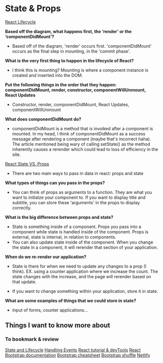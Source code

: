 # State & Props

[React Lifecycle](https://medium.com/@joshuablankenshipnola/react-component-lifecycle-events-cb77e670a093)

**Based off the diagram, what happens first, the ‘render’ or the ‘componentDidMount’?**

- Based off of the diagram, 'render' occurs first. 'componentDidMount' occurs as the final step in mounting, in the 'commit phase'.

**What is the very first thing to happen in the lifecycle of React?**

- I think this is mounting? Mounting is where a component instance is created and inserted into the DOM.

**Put the following things in the order that they happen: componentDidMount, render, constructor, componentWillUnmount, React Updates**

- Constructor, render, componentDidMount, React Updates, componentWillUnmount

**What does componentDidMount do?**

- componentDidMount is a method that is invoiked after a component is mounted. In my head, I think of componentDidMount as a success message after rendering a component (maybe that's incorrect haha). The article mentioned being wary of calling setState() as the method inherently causes a rerender which could lead to loss of efficiency in the site.

[React State VS. Props](https://www.youtube.com/watch?v=IYvD9oBCuJI)

- There are two main ways to pass in data in react: props and state

**What types of things can you pass in the props?**

- You can think of props as arguments to a function. They are what you want to initialze your component to. If you want to display title and subtitle, you can store these 'arguments' in the props to display correctly.

**What is the big difference between props and state?**

- State is something inside of a component. Props you pass into a component while state is handled inside of the component. Props is external, state is internal, in relation to components.
- You can also update state inside of the component. When you change the state in a component, it will rerender that section of your application. 

**When do we re-render our application?**

- State is there for when we need to update any changes to a prop (I think). EX. using a counter application where we increase the count. The state changes with the increase, and the page will rerender based on that update.

- If you want to change something within your application, store it in state.

**What are some examples of things that we could store in state?**

- Input of forms, counter applications...


## Things I want to know more about

### To bookmark & review

[State and Lifecycle](https://reactjs.org/docs/state-and-lifecycle.html)
[Handling Events](https://reactjs.org/docs/handling-events.html)
[React tutorial & devTools](https://reactjs.org/tutorial/tutorial.html)
[React Bootstrap documentation](https://react-bootstrap.github.io/)
[Bootstrap cheatsheet](https://getbootstrap.com/docs/5.0/examples/cheatsheet/)
[Bootstrap shuffle](https://bootstrapshuffle.com/classes)
[Netlify](https://www.netlify.com/)
